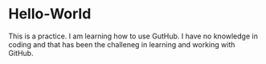 # Hello-World
This is a practice. I am learning how to use GutHub.
I have no knowledge in coding and that has been the challeneg in learning and working with GitHub.
